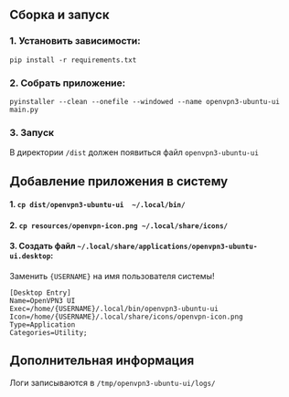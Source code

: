 ## Сборка и запуск

### 1. Установить зависимости:

```
pip install -r requirements.txt
```

### 2. Собрать приложение:

```
pyinstaller --clean --onefile --windowed --name openvpn3-ubuntu-ui main.py
```

### 3. Запуск

В директории `/dist` должен появиться файл `openvpn3-ubuntu-ui`


## Добавление приложения в систему

#### 1. `cp dist/openvpn3-ubuntu-ui  ~/.local/bin/`

#### 2. `cp resources/openvpn-icon.png ~/.local/share/icons/`

#### 3. Создать файл `~/.local/share/applications/openvpn3-ubuntu-ui.desktop`:

Заменить `{USERNAME}` на имя пользователя системы!
    
```
[Desktop Entry]
Name=OpenVPN3 UI
Exec=/home/{USERNAME}/.local/bin/openvpn3-ubuntu-ui
Icon=/home/{USERNAME}/.local/share/icons/openvpn-icon.png
Type=Application
Categories=Utility;
```

## Дополнительная информация

Логи записываются в `/tmp/openvpn3-ubuntu-ui/logs/`
